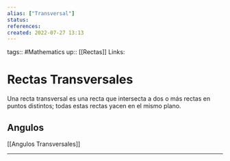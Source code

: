 ```yaml
---
alias: ["Transversal"]
status:
references:
created: 2022-07-27 13:13
---
```

tags:: #Mathematics 
up:: [[Rectas]]
Links: 
# Rectas Transversales
Una recta transversal es una recta que intersecta a dos o más rectas en puntos distintos; todas estas rectas yacen en el mismo plano.

## Angulos
[[Angulos Transversales]] 
___

